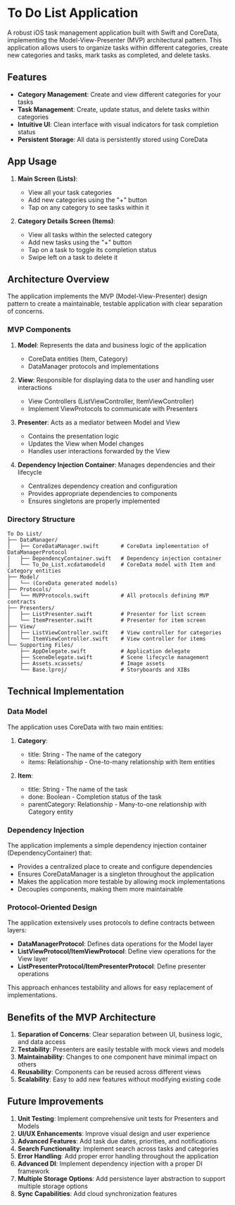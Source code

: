 # To Do List Application

A robust iOS task management application built with Swift and CoreData, implementing the Model-View-Presenter (MVP) architectural pattern. This application allows users to organize tasks within different categories, create new categories and tasks, mark tasks as completed, and delete tasks.

## Features

- **Category Management**: Create and view different categories for your tasks
- **Task Management**: Create, update status, and delete tasks within categories
- **Intuitive UI**: Clean interface with visual indicators for task completion status
- **Persistent Storage**: All data is persistently stored using CoreData

## App Usage

1. **Main Screen (Lists)**:
   - View all your task categories
   - Add new categories using the "+" button
   - Tap on any category to see tasks within it

2. **Category Details Screen (Items)**:
   - View all tasks within the selected category
   - Add new tasks using the "+" button
   - Tap on a task to toggle its completion status
   - Swipe left on a task to delete it

## Architecture Overview

The application implements the MVP (Model-View-Presenter) design pattern to create a maintainable, testable application with clear separation of concerns.

### MVP Components

1. **Model**: Represents the data and business logic of the application
   - CoreData entities (Item, Category)
   - DataManager protocols and implementations

2. **View**: Responsible for displaying data to the user and handling user interactions
   - View Controllers (ListViewController, ItemViewController)
   - Implement ViewProtocols to communicate with Presenters

3. **Presenter**: Acts as a mediator between Model and View
   - Contains the presentation logic
   - Updates the View when Model changes
   - Handles user interactions forwarded by the View

4. **Dependency Injection Container**: Manages dependencies and their lifecycle
   - Centralizes dependency creation and configuration
   - Provides appropriate dependencies to components
   - Ensures singletons are properly implemented

### Directory Structure

```
To Do List/
├── DataManager/
│   ├── CoreDataManager.swift       # CoreData implementation of DataManagerProtocol
│   ├── DependencyContainer.swift   # Dependency injection container
│   └── To_Do_List.xcdatamodeld     # CoreData model with Item and Category entities
├── Model/
│   └── (CoreData generated models)
├── Protocols/
│   └── MVPProtocols.swift          # All protocols defining MVP contracts
├── Presenters/
│   ├── ListPresenter.swift         # Presenter for list screen
│   └── ItemPresenter.swift         # Presenter for item screen
├── View/
│   ├── ListViewController.swift    # View controller for categories
│   └── ItemViewController.swift    # View controller for items
└── Supporting Files/
    ├── AppDelegate.swift           # Application delegate
    ├── SceneDelegate.swift         # Scene lifecycle management
    ├── Assets.xcassets/            # Image assets
    └── Base.lproj/                 # Storyboards and XIBs
```

## Technical Implementation

### Data Model

The application uses CoreData with two main entities:

1. **Category**:
   - title: String - The name of the category
   - items: Relationship - One-to-many relationship with Item entities

2. **Item**:
   - title: String - The name of the task
   - done: Boolean - Completion status of the task
   - parentCategory: Relationship - Many-to-one relationship with Category entity

### Dependency Injection

The application implements a simple dependency injection container (DependencyContainer) that:

- Provides a centralized place to create and configure dependencies
- Ensures CoreDataManager is a singleton throughout the application
- Makes the application more testable by allowing mock implementations
- Decouples components, making them more maintainable

### Protocol-Oriented Design

The application extensively uses protocols to define contracts between layers:

- **DataManagerProtocol**: Defines data operations for the Model layer
- **ListViewProtocol/ItemViewProtocol**: Define view operations for the View layer
- **ListPresenterProtocol/ItemPresenterProtocol**: Define presenter operations

This approach enhances testability and allows for easy replacement of implementations.

## Benefits of the MVP Architecture

1. **Separation of Concerns**: Clear separation between UI, business logic, and data access
2. **Testability**: Presenters are easily testable with mock views and models
3. **Maintainability**: Changes to one component have minimal impact on others
4. **Reusability**: Components can be reused across different views
5. **Scalability**: Easy to add new features without modifying existing code

## Future Improvements

1. **Unit Testing**: Implement comprehensive unit tests for Presenters and Models
2. **UI/UX Enhancements**: Improve visual design and user experience
3. **Advanced Features**: Add task due dates, priorities, and notifications
4. **Search Functionality**: Implement search across tasks and categories
5. **Error Handling**: Add proper error handling throughout the application
6. **Advanced DI**: Implement dependency injection with a proper DI framework
7. **Multiple Storage Options**: Add persistence layer abstraction to support multiple storage options
8. **Sync Capabilities**: Add cloud synchronization features 